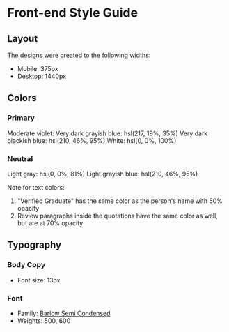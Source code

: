 # Front-end Style Guide

## Layout

The designs were created to the following widths:

- Mobile: 375px
- Desktop: 1440px

## Colors

### Primary

Moderate violet: 
Very dark grayish blue: hsl(217, 19%, 35%)
Very dark blackish blue: hsl(210, 46%, 95%)
White: hsl(0, 0%, 100%)

### Neutral

Light gray: hsl(0, 0%, 81%)
Light grayish blue: hsl(210, 46%, 95%)

Note for text colors:

1. "Verified Graduate" has the same color as the person's name with 50% opacity
2. Review paragraphs inside the quotations have the same color as well, but are at 70% opacity

## Typography

### Body Copy

- Font size: 13px

### Font

- Family: [Barlow Semi Condensed](https://fonts.google.com/specimen/Barlow+Semi+Condensed)
- Weights: 500, 600
